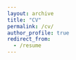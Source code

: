 ```yaml
---
layout: archive
title: "CV"
permalink: /cv/
author_profile: true
redirect_from:
  - /resume
---
```


<body>

</body>
<script type="text/javascript">
    document.location = "https://alessandro-zunino.github.io/files/AZunino_Academic_CV.pdf"
</script>
</html>
